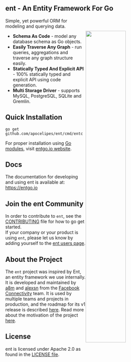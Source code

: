## ent - An Entity Framework For Go

<img width="50%" 
align="right"
style="display: block; margin:40px auto;" 
src="https://s3.eu-central-1.amazonaws.com/entgo.io/assets/gopher_graph.png"/>

Simple, yet powerful ORM for modeling and querying data.

- **Schema As Code** - model any database schema as Go objects.
- **Easily Traverse Any Graph** - run queries, aggregations and traverse any graph structure easily.
- **Statically Typed And Explicit API** - 100% statically typed and explicit API using code generation.
- **Multi Storage Driver** - supports MySQL, PostgreSQL, SQLite and Gremlin.

## Quick Installation
```console
go get github.com/apocelipes/ent/cmd/entc
```

For proper installation using [Go modules], visit [entgo.io website][entgo instal].

## Docs
The documentation for developing and using ent is available at: https://entgo.io

## Join the ent Community
In order to contribute to `ent`, see the [CONTRIBUTING](CONTRIBUTING.md) file for how to go get started.  
If your company or your product is using `ent`, please let us know by adding yourself to the [ent users page](https://github.com/apocelipes/ent/wiki/ent-users).

## About the Project
The `ent` project was inspired by Ent, an entity framework we use internally. It is developed and maintained
by [a8m](https://github.com/a8m) and [alexsn](https://github.com/alexsn)
from the [Facebook Connectivity][fbc] team. It is used by multiple teams and projects in production,
and the roadmap for its v1 release is described [here](https://github.com/apocelipes/ent/issues/46). 
Read more about the motivation of the project [here](https://entgo.io/blog/2019/10/03/introducing-ent).

## License
ent is licensed under Apache 2.0 as found in the [LICENSE file](LICENSE).


[entgo instal]: https://entgo.io/docs/code-gen/#version-compatibility-between-entc-and-ent
[Go modules]: https://github.com/golang/go/wiki/Modules#quick-start
[fbc]: https://connectivity.fb.com
